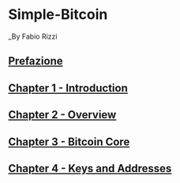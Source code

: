 # Simple-Bitcoin

_By Fabio Rizzi

## [Prefazione](Prefazione.adoc)
## [Chapter 1 - Introduction](ch01_intro.adoc)
## [Chapter 2 - Overview](ch02_overview.adoc)
## [Chapter 3 - Bitcoin Core](ch03_bitcoin-core.adoc)
## [Chapter 4 - Keys and Addresses](ch04_keys.adoc)
